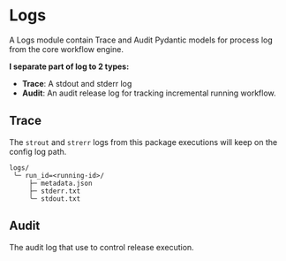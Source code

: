 # Logs

A Logs module contain Trace and Audit Pydantic models for process log from
the core workflow engine.

**I separate part of log to 2 types:**

- **Trace**: A stdout and stderr log
- **Audit**: An audit release log for tracking incremental running workflow.

## Trace

The `strout` and `strerr` logs from this package executions will keep on the
config log path.

```text
logs/
 ╰─ run_id=<running-id>/
     ├─ metadata.json
     ├─ stderr.txt
     ╰─ stdout.txt
```

## Audit

The audit log that use to control release execution.
